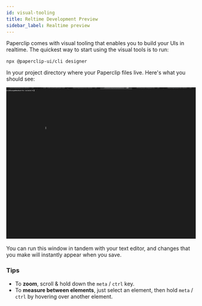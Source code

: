 ```yaml
---
id: visual-tooling
title: Reltime Development Preview
sidebar_label: Realtime preview
---
```


Paperclip comes with visual tooling that enables you to build your UIs in realtime. The quickest way to start using the visual tools is to run:

```
npx @paperclip-ui/cli designer
```

In your project directory where your Paperclip files live. Here's what you should see:

![demo](assets/paperclip-dev.gif)

You can run this window in tandem with your text editor, and changes that you make will instantly appear when you save.

### Tips

- To **zoom**, scroll & hold down the `meta` / `ctrl` key.
- To **measure between elements**, just select an element, then hold `meta` / `ctrl` by hovering over another element.

